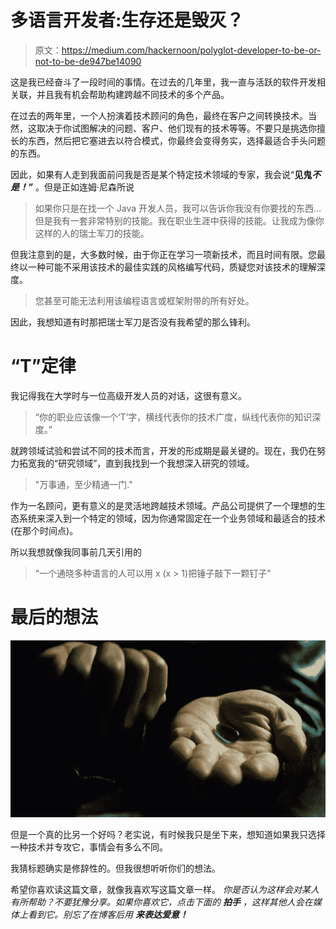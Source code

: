 # 多语言开发者:生存还是毁灭？

> 原文：<https://medium.com/hackernoon/polyglot-developer-to-be-or-not-to-be-de947be14090>

这是我已经奋斗了一段时间的事情。在过去的几年里，我一直与活跃的软件开发相关联，并且我有机会帮助构建跨越不同技术的多个产品。

在过去的两年里，一个人扮演着技术顾问的角色，最终在客户之间转换技术。当然，这取决于你试图解决的问题、客户、他们现有的技术等等。不要只是挑选你擅长的东西，然后把它塞进去以符合模式，你最终会变得务实，选择最适合手头问题的东西。

因此，如果有人走到我面前问我是否是某个特定技术领域的专家，我会说“**见鬼*不是！”*** 。但是正如连姆·尼森所说

> 如果你只是在找一个 Java 开发人员，我可以告诉你我没有你要找的东西…但是我有一套非常特别的技能。我在职业生涯中获得的技能。让我成为像你这样的人的瑞士军刀的技能。

但我注意到的是，大多数时候，由于你正在学习一项新技术，而且时间有限。您最终以一种可能不采用该技术的最佳实践的风格编写代码，质疑您对该技术的理解深度。

> 您甚至可能无法利用该编程语言或框架附带的所有好处。

因此，我想知道有时那把瑞士军刀是否没有我希望的那么锋利。

# “T”定律

我记得我在大学时与一位高级开发人员的对话，这很有意义。

> “你的职业应该像一个‘T’字，横线代表你的技术广度，纵线代表你的知识深度。”

就跨领域试验和尝试不同的技术而言，开发的形成期是最关键的。现在，我仍在努力拓宽我的“研究领域”，直到我找到一个我想深入研究的领域。

> "万事通，至少精通一门."

作为一名顾问，更有意义的是灵活地跨越技术领域。产品公司提供了一个理想的生态系统来深入到一个特定的领域，因为你通常固定在一个业务领域和最适合的技术(在那个时间点)。

所以我想就像我同事前几天引用的

> “一个通晓多种语言的人可以用 x (x > 1)把锤子敲下一颗钉子”

# 最后的想法

![](img/e5eb2754c602b1feb1153d81dbf91d0e.png)

但是一个真的比另一个好吗？老实说，有时候我只是坐下来，想知道如果我只选择一种技术并专攻它，事情会有多么不同。

我猜标题确实是修辞性的。但我很想听听你们的想法。

希望你喜欢读这篇文章，就像我喜欢写这篇文章一样。
*你是否认为这样会对某人有所帮助？不要犹豫分享。如果你喜欢它，点击下面的* ***拍手*** *，这样其他人会在媒体上看到它。别忘了在博客后用* ***来表达爱意！***
